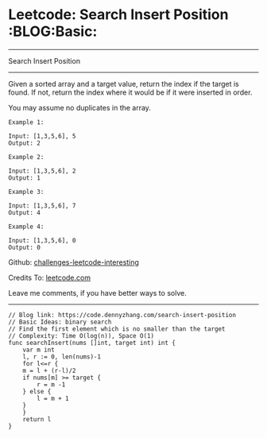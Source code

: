 
# Leetcode: Search Insert Position     :BLOG:Basic:

---

Search Insert Position  

---

Given a sorted array and a target value, return the index if the target is found. If not, return the index where it would be if it were inserted in order.  

You may assume no duplicates in the array.  

    Example 1:
    
    Input: [1,3,5,6], 5
    Output: 2

    Example 2:
    
    Input: [1,3,5,6], 2
    Output: 1

    Example 3:
    
    Input: [1,3,5,6], 7
    Output: 4

    Example 4:
    
    Input: [1,3,5,6], 0
    Output: 0

Github: [challenges-leetcode-interesting](https://github.com/DennyZhang/challenges-leetcode-interesting/tree/master/problems/search-insert-position)  

Credits To: [leetcode.com](https://leetcode.com/problems/search-insert-position/description/)  

Leave me comments, if you have better ways to solve.  

---

    // Blog link: https://code.dennyzhang.com/search-insert-position
    // Basic Ideas: binary search
    // Find the first element which is no smaller than the target
    // Complexity: Time O(log(n)), Space O(1)
    func searchInsert(nums []int, target int) int {
        var m int
        l, r := 0, len(nums)-1
        for l<=r {
    	m = l + (r-l)/2
    	if nums[m] >= target {
    	    r = m -1
    	} else {
    	    l = m + 1
    	}
        }
        return l
    }

